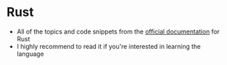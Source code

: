 # Rust
- All of the topics and code snippets from the [official documentation](https://doc.rust-lang.org/book/title-page.html) for Rust
- I highly recommend to read it if you're interested in learning the language
